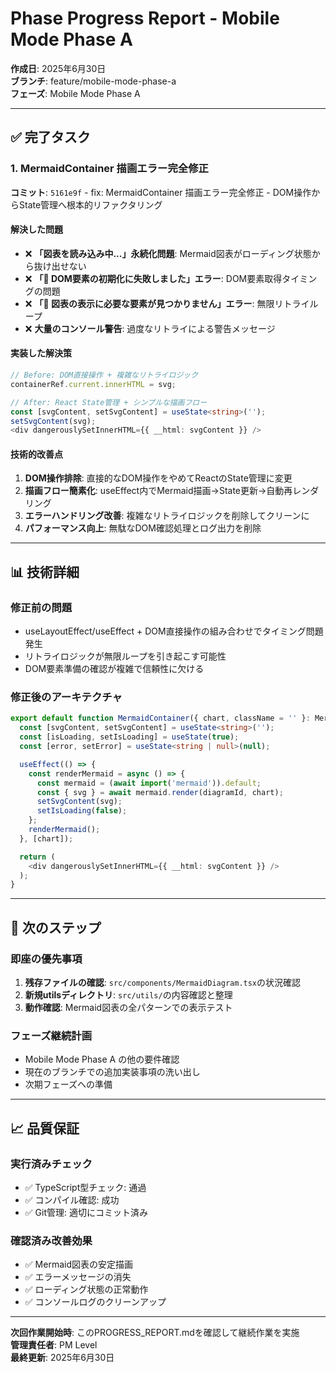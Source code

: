 # Phase Progress Report - Mobile Mode Phase A

**作成日**: 2025年6月30日  
**ブランチ**: feature/mobile-mode-phase-a  
**フェーズ**: Mobile Mode Phase A  

---

## ✅ 完了タスク

### **1. MermaidContainer 描画エラー完全修正**
**コミット**: `5161e9f` - fix: MermaidContainer 描画エラー完全修正 - DOM操作からState管理へ根本的リファクタリング

#### 解決した問題
- ❌ **「図表を読み込み中...」永続化問題**: Mermaid図表がローディング状態から抜け出せない
- ❌ **「🚫 DOM要素の初期化に失敗しました」エラー**: DOM要素取得タイミングの問題
- ❌ **「🚫 図表の表示に必要な要素が見つかりません」エラー**: 無限リトライループ
- ❌ **大量のコンソール警告**: 過度なリトライによる警告メッセージ

#### 実装した解決策
```typescript
// Before: DOM直接操作 + 複雑なリトライロジック
containerRef.current.innerHTML = svg;

// After: React State管理 + シンプルな描画フロー
const [svgContent, setSvgContent] = useState<string>('');
setSvgContent(svg);
<div dangerouslySetInnerHTML={{ __html: svgContent }} />
```

#### 技術的改善点
1. **DOM操作排除**: 直接的なDOM操作をやめてReactのState管理に変更
2. **描画フロー簡素化**: useEffect内でMermaid描画→State更新→自動再レンダリング
3. **エラーハンドリング改善**: 複雑なリトライロジックを削除してクリーンに
4. **パフォーマンス向上**: 無駄なDOM確認処理とログ出力を削除

---

## 📊 技術詳細

### **修正前の問題**
- useLayoutEffect/useEffect + DOM直接操作の組み合わせでタイミング問題発生
- リトライロジックが無限ループを引き起こす可能性
- DOM要素準備の確認が複雑で信頼性に欠ける

### **修正後のアーキテクチャ**
```typescript
export default function MermaidContainer({ chart, className = '' }: MermaidContainerProps) {
  const [svgContent, setSvgContent] = useState<string>('');
  const [isLoading, setIsLoading] = useState(true);
  const [error, setError] = useState<string | null>(null);

  useEffect(() => {
    const renderMermaid = async () => {
      const mermaid = (await import('mermaid')).default;
      const { svg } = await mermaid.render(diagramId, chart);
      setSvgContent(svg);
      setIsLoading(false);
    };
    renderMermaid();
  }, [chart]);

  return (
    <div dangerouslySetInnerHTML={{ __html: svgContent }} />
  );
}
```

---

## 🚀 次のステップ

### **即座の優先事項**
1. **残存ファイルの確認**: `src/components/MermaidDiagram.tsx`の状況確認
2. **新規utilsディレクトリ**: `src/utils/`の内容確認と整理
3. **動作確認**: Mermaid図表の全パターンでの表示テスト

### **フェーズ継続計画**
- Mobile Mode Phase A の他の要件確認
- 現在のブランチでの追加実装事項の洗い出し
- 次期フェーズへの準備

---

## 📈 品質保証

### **実行済みチェック**
- ✅ TypeScript型チェック: 通過
- ✅ コンパイル確認: 成功
- ✅ Git管理: 適切にコミット済み

### **確認済み改善効果**
- ✅ Mermaid図表の安定描画
- ✅ エラーメッセージの消失
- ✅ ローディング状態の正常動作
- ✅ コンソールログのクリーンアップ

---

**次回作業開始時**: このPROGRESS_REPORT.mdを確認して継続作業を実施  
**管理責任者**: PM Level  
**最終更新**: 2025年6月30日